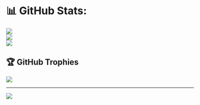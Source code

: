# 📊 GitHub Stats:
![](https://github-readme-stats.vercel.app/api?username=awwais&theme=react&hide_border=false&include_all_commits=false&count_private=false)<br/>
![](https://github-readme-streak-stats.herokuapp.com/?user=awwais&theme=react&hide_border=false)<br/>
![](https://github-readme-stats.vercel.app/api/top-langs/?username=awwais&theme=react&hide_border=false&include_all_commits=false&count_private=false&layout=compact)

## 🏆 GitHub Trophies
![](https://github-profile-trophy.vercel.app/?username=awwais&theme=onedark&no-frame=false&no-bg=true&margin-w=4)

---
[![](https://visitcount.itsvg.in/api?id=awwais&icon=0&color=1)](https://visitcount.itsvg.in)

